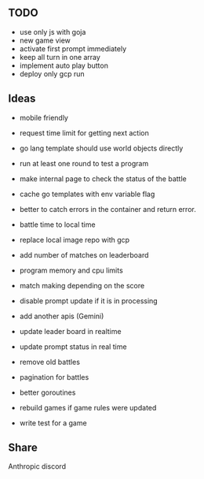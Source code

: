 ## TODO

* use only js with goja
* new game view
* activate first prompt immediately
* keep all turn in one array
* implement auto play button
* deploy only gcp run

## Ideas

* mobile friendly
* request time limit for getting next action
* go lang template should use world objects directly
* run at least one round to test a program
* make internal page to check the status of the battle
* cache go templates with env variable flag
* better to catch errors in the container and return error.
* battle time to local time
* replace local image repo with gcp
* add number of matches on leaderboard
* program memory and cpu limits
* match making depending on the score
* disable prompt update if it is in processing

* add another apis (Gemini)
* update leader board in realtime
* update prompt status in real time
* remove old battles
* pagination for battles
* better goroutines
* rebuild games if game rules were updated
* write test for a game

## Share

Anthropic discord
